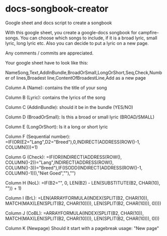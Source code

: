 # docs-songbook-creator
Google sheet and docs script to create a songbook


With this google sheet, you create a google-docs songbook for campfire-songs.
You can choose which songs to include, if it is a broad lyric, small lyric, long lyric etc. 
Also you can decide to put a lyric on a new page.

Any comments / commits are appreciated. 



Your google sheet have to look like this:

NameSong,Text,AddInBundle,BroadOrSmall,LongOrShort,Seq,Check,Number of lines,Broadest line,ContentOfBroadestLine,Add as a new page

Column A (Name): contains the title of your song

Column B (Lyric): contains the lyrics of the song

Column C (AddinBundle): should it be in the bundle (YES/NO)

Column D (BroadOrSmall): Is this a broad or small lyric (BROAD/SMALL)

Column E (LongOrShort): Is it a long or short lyric

Column F (Sequential number): =IF(OR(E2="Lang",D2="Breed"),0,INDIRECT(ADDRESS(ROW()-1, COLUMN()))+1)

Column G (Check): =IF(OR(INDIRECT(ADDRESS(ROW(), COLUMN()-2))="Lang",INDIRECT(ADDRESS(ROW(), COLUMN()-3))="Breed"),IF(ISODD(INDIRECT(ADDRESS(ROW()-1, COLUMN()-1))),"Niet Goed",""),"")

Column H (NoL): =IF(B2="", 0, LEN(B2) - LEN(SUBSTITUTE(B2, CHAR(10), "")) + 1)

Column I (BrL): =LEN(ARRAYFORMULA(INDEX(SPLIT(B2, CHAR(10)), MATCH(MAX(LEN(SPLIT(B2, CHAR(10)))), LEN(SPLIT(B2, CHAR(10))), 0))))

Column J (CoBL): =ARRAYFORMULA(INDEX(SPLIT(B2, CHAR(10)), MATCH(MAX(LEN(SPLIT(B2, CHAR(10)))), LEN(SPLIT(B2, CHAR(10))), 0)))

Column K (Newpage) Should it start with a pagebreak usage: "New page"


